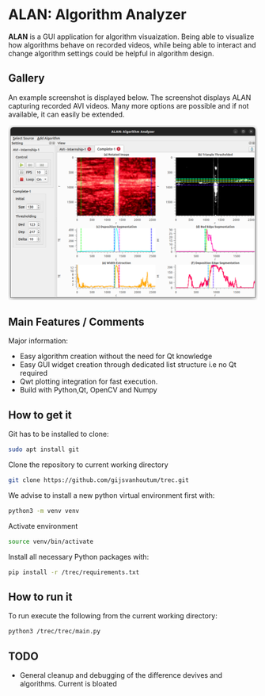 # ALAN: Algorithm Analyzer

**ALAN** is a GUI application for algorithm visuaization. Being able to 
visualize how algorithms behave on recorded videos, while being able to 
interact and change algorithm settings could be helpful in algorithm design.

## Gallery

An example screenshot is displayed below. The screenshot displays
ALAN capturing recorded AVI videos. Many more options are possible and if not 
available, it can easily be extended. 

<img src="icons/screenshot.png">

## Main Features / Comments
Major information:

  - Easy algorithm creation without the need for Qt knowledge
  - Easy GUI widget creation through dedicated list structure i.e no Qt required
  - Qwt plotting integration for fast execution. 
  - Build with Python,Qt, OpenCV and Numpy

## How to get it

Git has to be installed to clone: 
```sh
sudo apt install git
```
Clone the repository to current working directory
```sh
git clone https://github.com/gijsvanhoutum/trec.git
```
We advise to install a new python virtual environment first with:
```sh
python3 -m venv venv
```
Activate environment
```sh
source venv/bin/activate
```
Install all necessary Python packages with:
```sh
pip install -r /trec/requirements.txt
```
## How to run it

To run execute the following from the current working directory:
```sh
python3 /trec/trec/main.py
```

## TODO

- General cleanup and debugging of the difference devives and algorithms. Current 
is bloated